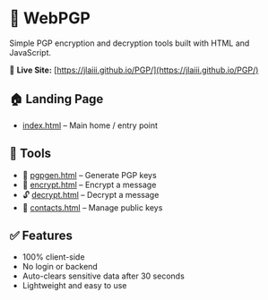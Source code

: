 # 🔐 WebPGP

Simple PGP encryption and decryption tools built with HTML and JavaScript.

📍 **Live Site:** [https://jlaiii.github.io/PGP/](https://jlaiii.github.io/PGP/)

## 🏠 Landing Page

- [index.html](https://jlaiii.github.io/PGP/index.html) – Main home / entry point

## 🧰 Tools

- 🔑 [pgpgen.html](https://jlaiii.github.io/PGP/pgpgen.html) – Generate PGP keys  
- 🔐 [encrypt.html](https://jlaiii.github.io/PGP/encrypt.html) – Encrypt a message  
- 🔓 [decrypt.html](https://jlaiii.github.io/PGP/decrypt.html) – Decrypt a message  
- 📇 [contacts.html](https://jlaiii.github.io/PGP/contacts.html) – Manage public keys  

## ✅ Features

- 100% client-side
- No login or backend
- Auto-clears sensitive data after 30 seconds
- Lightweight and easy to use
